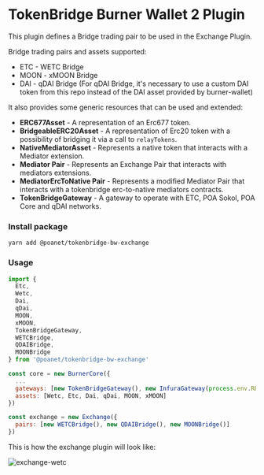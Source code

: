 # TokenBridge Burner Wallet 2 Plugin

This plugin defines a Bridge trading pair to be used in the Exchange Plugin.

Bridge trading pairs and assets supported:
* ETC - WETC Bridge
* MOON - xMOON Bridge
* DAI - qDAI Bridge (For qDAI Bridge, it's necessary to use a custom DAI token from this repo instead of the DAI asset provided by burner-wallet)

It also provides some generic resources that can be used and extended:
* **ERC677Asset** - A representation of an Erc677 token.
* **BridgeableERC20Asset** - A representation of Erc20 token with a possibility of bridging it via a call to `relayTokens`.
* **NativeMediatorAsset** - Represents a native token that interacts with a Mediator extension.
* **Mediator Pair** - Represents an Exchange Pair that interacts with mediators extensions.
* **MediatorErcToNative Pair** - Represents a modified Mediator Pair that interacts with a tokenbridge erc-to-native mediators contracts.
* **TokenBridgeGateway** - A gateway to operate with ETC, POA Sokol, POA Core and qDAI networks.

### Install package
```
yarn add @poanet/tokenbridge-bw-exchange
```
 
### Usage

```javascript
import {
  Etc,
  Wetc,
  Dai,
  qDai,
  MOON,
  xMOON,
  TokenBridgeGateway,
  WETCBridge,
  QDAIBridge,
  MOONBridge
} from '@poanet/tokenbridge-bw-exchange'

const core = new BurnerCore({
  ...
  gateways: [new TokenBridgeGateway(), new InfuraGateway(process.env.REACT_APP_INFURA_KEY)],
  assets: [Wetc, Etc, Dai, qDai, MOON, xMOON]
})

const exchange = new Exchange({
  pairs: [new WETCBridge(), new QDAIBridge(), new MOONBridge()]
})
```

This is how the exchange plugin will look like:

![exchange-wetc](https://user-images.githubusercontent.com/4614574/80991095-e40d0900-8e0d-11ea-9915-1b4e4a052694.png) 
